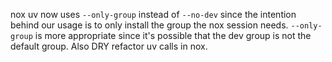 nox uv now uses `--only-group` instead of `--no-dev` since the intention behind our usage
is to only install the group the nox session needs.  `--only-group` is more appropriate
since it's possible that the dev group is not the default group.  Also DRY refactor uv calls in nox.
